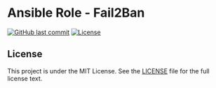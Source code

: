 # Ansible Role - Fail2Ban

[![GitHub last commit](https://img.shields.io/github/last-commit/ursinn/ansible-role-fail2ban?logo=github&style=for-the-badge)](https://github.com/ursinn/ansible-role-fail2ban/commits)
[![License](https://img.shields.io/github/license/ursinn/ansible-role-fail2ban?style=for-the-badge)](https://github.com/ursinn/ansible-role-fail2ban/blob/main/LICENSE)

## License

This project is under the MIT License. See the [LICENSE](https://github.com/ursinn/ansible-role-fail2ban/blob/main/LICENSE) file for the full license text.
